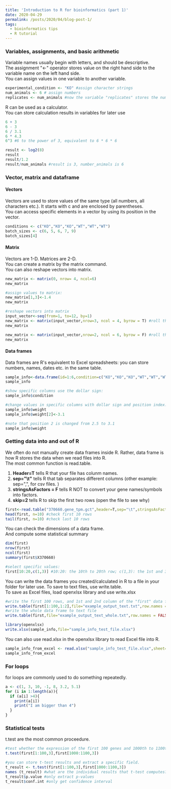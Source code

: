 ```yaml
---
title: 'Introduction to R for bioinformatics (part 1)'
date: 2020-04-29
permalink: /posts/2020/04/blog-post-1/
tags:
  - bioinformatics tips
  - R tutorial
---
```


  
### Variables, assignments, and basic arithmetic  
Variable names usually begin with letters, and should be descriptive.  
The assignment "<-" operator stores value on the right hand side to the variable name on the left hand side.  
You can assign values in one variable to another variable.  

```r
experimental_condition <- "KO" #assign character strings
num_animals <- 6 # assign numbers
replicates <- num_animals #now the variable "replicates" stores the number 6.  
```
  
R can be used as a calculator.  
You can store calculation results in variables for later use

```r
6 + 3 
6 - 3
6 / 3.1
6 * 4.3
6^3 #6 to the power of 3, equivalent to 6 * 6 * 6

result <- log2(8)
result
result/1.2
result/num_animals #result is 3, number_animals is 6
```

### Vector, matrix and dataframe 
#### Vectors   
Vectors are used to store values of the same type (all numbers, all characters etc.). It starts with c and are enclosed by parentheses.  
You can access specific elements in a vector by using its position in the vector.  

```r
conditions <- c("KO","KO","KO","WT","WT","WT")
batch_sizes <- c(6, 5, 6, 7, 9)
batch_sizes[4]
```

#### Matrix  
Vectors are 1-D. Matrices are 2-D.    
You can create a matrix by the matrix command.    
You can also reshape vectors into matrix.      
```r
new_matrix <- matrix(0, nrow= 4, ncol=6)
new_matrix

#assign values to matrix:
new_matrix[1,3]<-1.4
new_matrix

#reshape vectors into matrix
input_vector<-seq(from=1, to=12, by=1)
new_matrix <- matrix(input_vector,nrow=3, ncol = 4, byrow = T) #roll the input_vector values row by row
new_matrix

new_matrix <- matrix(input_vector,nrow=2, ncol = 6, byrow = F) #roll the input_vector values column by column 
new_matrix
```

#### Data frames
Data frames are R's equivalent to Excel spreadsheets: you can store numbers, names, dates etc. in the same table.    
```r
sample_info<-data.frame(id=1:6,condition=c("KO","KO","KO","WT","WT","WT"), weight = c(2.3,2.5,2.1, 4.6,3.8, 4.5))
sample_info

#show specific columns use the dollar sign:
sample_info$condition

#change values in specific columns with dollar sign and position index:
sample_info$weight
sample_info$weight[2]<-3.1

#note that position 2 is changed from 2.5 to 3.1
sample_info$weight 
```  
  
### Getting data into and out of R    
We often do not manually create data frames inside R. Rather, data frame is how R stores the data when we read files into R.   
The most common function is read.table.  
1. __Header=T__ tells R that your file has colunm names.     
2. __sep="\\t"__ tells R that tab separates different columns (other example: sep=",", for csv files. )      
3. __stringsAsFactors = F__ tells R NOT to convert your gene names/symbols into factors.  
4. __skip=2__ tells R to skip the first two rows (open the file to see why)  
```r
first<-read.table("370660.gene_tpm.gct",header=T,sep="\t",stringsAsFactors = F,skip = 2)
head(first, n=10) #check first 10 rows
tail(first, n=10) #check last 10 rows
```

You can check the dimensions of a data frame.  
And compute some statistical summary
```r
dim(first)
nrow(first)
ncol(first)
summary(first$X370660)

#select specific values:
first[10:20,c(1,3)] #10:20: the 10th to 20th row; c(1,3): the 1st and 3rd column
```

You can write the data frames you created/calculated in R to a file in your folder for later use. To save to text files, use write.table.   
To save as Excel files, load openxlsx library and use write.xlsx
```r
#write the first 100 rows, and 1st and 2nd column of the "first" data frame into a tab-separately text file. Please examine the resulting file. 
write.table(first[1:100,1:2],file="example_output_text.txt",row.names = FALSE, col.names = TRUE,quote=F,sep="\t")
#write the whole data frame to text file
write.table(first,file="example_output_text_whole.txt",row.names = FALSE, col.names = TRUE,quote=F,sep="\t")

library(openxlsx)
write.xlsx(sample_info,file="sample_info_test_file.xlsx")
```

You can also use read.xlsx in the openxlsx library to read Excel file into R.  
```r
sample_info_from_excel <- read.xlsx("sample_info_test_file.xlsx",sheet=1) #read the first sheet. If you have multiple sheets, you can specify which one to read, either by sheet number (sheet = 3) or sheet name ("Table S3")
sample_info_from_excel
```

### For loops  
for loops are commonly used to do something repeatedly.  

```r
a <- c(1, 3, 10, -1, 8, 3.2, 5.1)
for (i in 1:length(a)){
  if (a[i] >4){
    print(a[i])
    print("I am bigger than 4")
  }
}
```

###   Statistical tests  
t.test are the most common proceedure. 
```r
#test whether the expression of the first 100 genes and 1000th to 1100th genes have equal mean
t.test(first[1:100,3],first[1000:1100,3]) 

#you can store t-test results and extract a specific field. 
t_result <- t.test(first[1:100,3],first[1000:1100,3]) 
names (t_result) #what are the individual results that t-test computes?
t_result$p.value #only extract p-values
t_result$conf.int #only get confidence interval 
```
